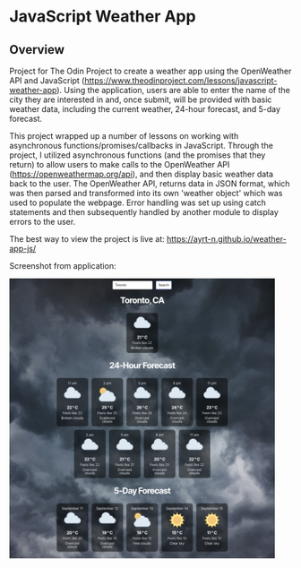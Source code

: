 # JavaScript Weather App

## Overview

Project for The Odin Project to create a weather app using the OpenWeather API and JavaScript (https://www.theodinproject.com/lessons/javascript-weather-app). Using the application, users are able to enter the name of the city they are interested in and, once submit, will be provided with basic weather data, including the current weather, 24-hour forecast, and 5-day forecast.

This project wrapped up a number of lessons on working with asynchronous functions/promises/callbacks in JavaScript. Through the project, I utilized asynchronous functions (and the promises that they return) to allow users to make calls to the OpenWeather API (https://openweathermap.org/api), and then display basic weather data back to the user. The OpenWeather API, returns data in JSON format, which was then parsed and transformed into its own 'weather object' which was used to populate the webpage. Error handling was set up using catch statements and then subsequently handled by another module to display errors to the user.

The best way to view the project is live at: https://ayrt-n.github.io/weather-app-js/

Screenshot from application:

<img src="demo/screenshot.png" alt="screenshot of weather application" width=auto height="500px"/>
